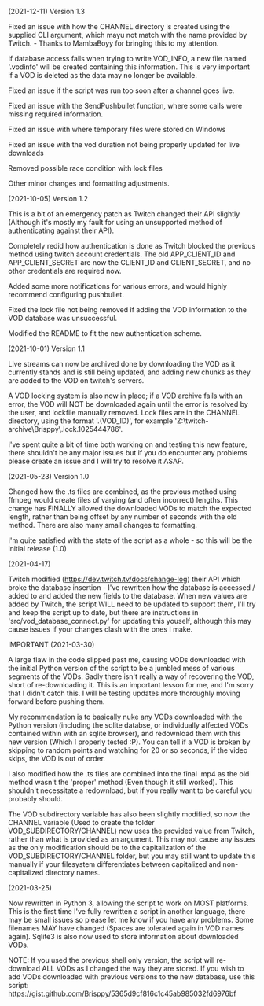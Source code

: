(2021-12-11) Version 1.3

Fixed an issue with how the CHANNEL directory is created using the supplied CLI argument, which mayu not match with the name provided by Twitch. - Thanks to MambaBoyy for bringing this to my attention.

If database access fails when trying to write VOD_INFO, a new file named '.vodinfo' will be created containing this information. This is very important if a VOD is deleted as the data may no longer be available.

Fixed an issue if the script was run too soon after a channel goes live.

Fixed an issue with the SendPushbullet function, where some calls were missing required information.

Fixed an issue with where temporary files were stored on Windows

Fixed an issue with the vod duration not being properly updated for live downloads

Removed possible race condition with lock files

Other minor changes and formatting adjustments.

(2021-10-05) Version 1.2

This is a bit of an emergency patch as Twitch changed their API slightly (Although it's mostly my fault for using an unsupported method of authenticating against their API).

Completely redid how authentication is done as Twitch blocked the previous method using twitch account credentials. The old APP_CLIENT_ID and APP_CLIENT_SECRET are now the CLIENT_ID and CLIENT_SECRET, and no other credentials are required now.

Added some more notifications for various errors, and would highly recommend configuring pushbullet.

Fixed the lock file not being removed if adding the VOD information to the VOD database was unsuccessful.

Modified the README to fit the new authentication scheme.

(2021-10-01) Version 1.1

Live streams can now be archived done by downloading the VOD as it currently stands and is still being updated, and adding new chunks as they are added to the VOD on twitch's servers.

A VOD locking system is also now in place; if a VOD archive fails with an error, the VOD will NOT be downloaded again until the error is resolved by the user, and lockfile manually removed. Lock files are in the CHANNEL directory, using the format '.(VOD_ID)', for example 'Z:\\twitch-archive\\Brisppy\\.lock.1025444786'.

I've spent quite a bit of time both working on and testing this new feature, there shouldn't be any major issues but if you do encounter any problems please create an issue and I will try to resolve it ASAP.

(2021-05-23) Version 1.0

Changed how the .ts files are combined, as the previous method using ffmpeg would create files of varying (and often incorrect) lengths.
This change has FINALLY allowed the downloaded VODs to match the expected length, rather than being offset by any number of seconds with the old method.
There are also many small changes to formatting.

I'm quite satisfied with the state of the script as a whole - so this will be the initial release (1.0)

(2021-04-17)

Twitch modified (https://dev.twitch.tv/docs/change-log) their API which broke the database insertion - I've rewritten how the database is accessed / added to and added the new fields to the database. When new values are added by Twitch, the script WILL need to be updated to support them,  I'll try and keep the script up to date, but there are instructions in 'src/vod_database_connect.py' for updating this youself, although this may cause issues if your changes clash with the ones I make.

IMPORTANT (2021-03-30)

A large flaw in the code slipped past me, causing VODs downloaded with the initial Python version of the script to be a jumbled mess of various segments of the VODs. Sadly there isn't really a way of recovering the VOD, short of re-downloading it. This is an important lesson for me, and I'm sorry that I didn't catch this. I will be testing updates more thoroughly moving forward before pushing them. 

My recommendation is to basically nuke any VODs downloaded with the Python version (including the sqlite databse, or individually affected VODs contained within with an sqlite browser), and redownload them with this new version (Which I properly tested :P). You can tell if a VOD is broken by skipping to random points and watching for 20 or so seconds, if the video skips, the VOD is out of order.

I also modified how the .ts files are combined into the final .mp4 as the old method wasn't the 'proper' method (Even though it still worked). This shouldn't necessitate a redownload, but if you really want to be careful you probably should.

The VOD subdirectory variable has also been slightly modified, so now the CHANNEL variable (Used to create the folder VOD_SUBDIRECTORY/CHANNEL) now uses the provided value from Twitch, rather than what is provided as an argument. This may not cause any issues as the only modification should be to the capitalization of the VOD_SUBDIRECTORY/CHANNEL folder, but you may still want to update this manually if your filesystem differentiates between capitalized and non-capitalized directory names.

(2021-03-25)

Now rewritten in Python 3, allowing the script to work on MOST platforms.
This is the first time I've fully rewritten a script in another language, there may be small issues so please let me know if you have any problems.
Some filenames MAY have changed (Spaces are tolerated again in VOD names again). Sqlite3 is also now used to store information about downloaded VODs.

NOTE: If you used the previous shell only version, the script will re-download ALL VODs as I changed the way they are stored.
If you wish to add VODs downloaded with previous versions to the new database, use this script: https://gist.github.com/Brisppy/5365d9cf816c1c45ab985032fd6976bf
